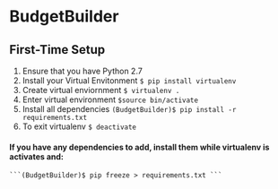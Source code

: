 # BudgetBuilder

## First-Time Setup
1. Ensure that you have Python 2.7
2. Install your Virtual Envitonment 
	```$ pip install virtualenv ```
3. Create virtual enviornment
	```$ virtualenv . ```
4. Enter virtual environment 
	```$source bin/activate ```
5. Install all dependencies
	```(BudgetBuilder)$ pip install -r requirements.txt ```
6. To exit virtualenv
	```$ deactivate ```

#### If you have any dependencies to add, install them while virtualenv is activates and:
	```(BudgetBuilder)$ pip freeze > requirements.txt ```


